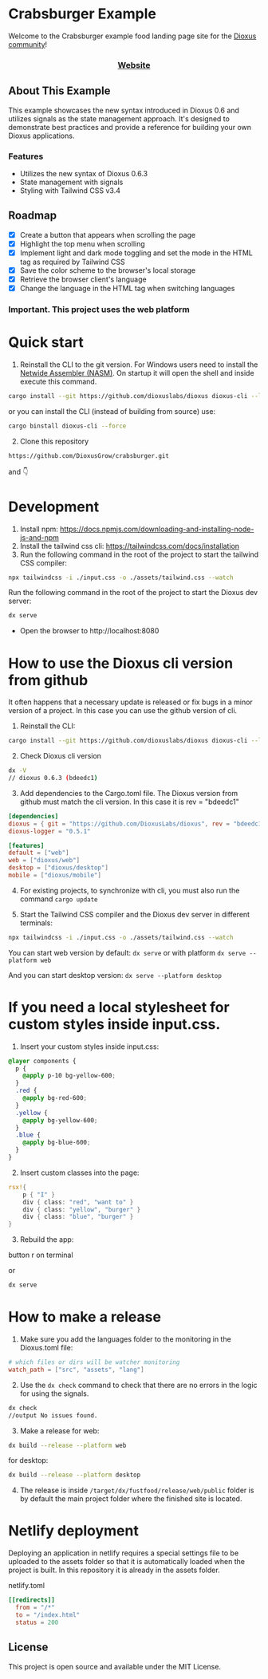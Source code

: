 # Crabsburger Example

Welcome to the Crabsburger example food landing page site for the [Dioxus community](https://dioxuslabs.com/)!

<div align="center">
  <h3>  
    <a href="https://crabsburger.netlify.app/"> Website </a>
  </h3>
</div>

## About This Example

This example showcases the new syntax introduced in Dioxus 0.6 and utilizes signals as the state management approach. It's designed to demonstrate best practices and provide a reference for building your own Dioxus applications.

### Features

- Utilizes the new syntax of Dioxus 0.6.3
- State management with signals
- Styling with Tailwind CSS v3.4

## Roadmap

- [X] Create a button that appears when scrolling the page
- [X] Highlight the top menu when scrolling
- [X] Implement light and dark mode toggling and set the mode in the HTML tag as required by Tailwind CSS
- [X] Save the color scheme to the browser's local storage
- [X] Retrieve the browser client's language
- [X] Change the language in the HTML tag when switching languages

### Important. This project uses the web platform
# Quick start
1. Reinstall the CLI to the git version.
For Windows users need to install the [Netwide Assembler (NASM)](https://www.nasm.us/pub/nasm/releasebuilds/2.16.03/win64/). On startup it will open the shell and inside execute this command.
```bash
cargo install --git https://github.com/dioxuslabs/dioxus dioxus-cli --locked --force
```
or you can install the CLI (instead of building from source) use:

```bash
cargo binstall dioxus-cli --force
```

2. Clone this repository
```bash
https://github.com/DioxusGrow/crabsburger.git
```
and 👇

# Development

1. Install npm: https://docs.npmjs.com/downloading-and-installing-node-js-and-npm
2. Install the tailwind css cli: https://tailwindcss.com/docs/installation
3. Run the following command in the root of the project to start the tailwind CSS compiler:

```bash
npx tailwindcss -i ./input.css -o ./assets/tailwind.css --watch
```

Run the following command in the root of the project to start the Dioxus dev server:

```bash
dx serve
```

- Open the browser to http://localhost:8080

# How to use the Dioxus cli version from github
It often happens that a necessary update is released or fix bugs in a minor version of a project. In this case you can use the github version of cli.

1. Reinstall the CLI:
```bash
cargo install --git https://github.com/dioxuslabs/dioxus dioxus-cli --locked --force
```

2. Check Dioxus cli version
```bash
dx -V
// dioxus 0.6.3 (bdeedc1)
```

3. Add dependencies to the Cargo.toml file. The Dioxus version from github must match the cli version. In this case it is rev = "bdeedc1"

```toml
[dependencies]
dioxus = { git = "https://github.com/DioxusLabs/dioxus", rev = "bdeedc1" features = ["router"] }
dioxus-logger = "0.5.1"

[features]
default = ["web"]
web = ["dioxus/web"]
desktop = ["dioxus/desktop"]
mobile = ["dioxus/mobile"]
```

4. For existing projects, to synchronize with cli, you must also run the command
`cargo update`

5. Start the Tailwind CSS compiler and the Dioxus dev server in different terminals:
```bash
npx tailwindcss -i ./input.css -o ./assets/tailwind.css --watch
```
You can start web version by default:
`dx serve`
or with platform
`dx serve --platform web`

And you can start desktop version:
`dx serve --platform desktop`




# If you need a local stylesheet for custom styles inside input.css.
1. Insert your custom styles inside input.css:
```css
@layer components {
  p {
    @apply p-10 bg-yellow-600;
  }
  .red {
    @apply bg-red-600;
  }
  .yellow {
    @apply bg-yellow-600;
  }
  .blue {
    @apply bg-blue-600;
  }
}
```
2. Insert custom classes into the page:
```rust
rsx!{
    p { "I" }
    div { class: "red", "want to" }
    div { class: "yellow", "burger" }
    div { class: "blue", "burger" }
}
```
3. Rebuild the app:

button r on terminal 

or 

```bash
dx serve
```

# How to make a release

1. Make sure you add the languages folder to the monitoring in the Dioxus.toml file:
```toml
# which files or dirs will be watcher monitoring
watch_path = ["src", "assets", "lang"]
```
2. Use the `dx check` command to check that there are no errors in the logic for using the signals.
```bash
dx check
//output No issues found.
```
3. Make a release for web:
```bash
dx build --release --platform web
```
for desktop:
```bash
dx build --release --platform desktop
```

4. The release is inside `/target/dx/fustfood/release/web/public` folder is by default the main project folder where the finished site is located.

# Netlify deployment

Deploying an application in netlify requires a special settings file to be uploaded to the assets folder so that it is automatically loaded when the project is built. In this repository it is already in the assets folder.

netlify.toml
```toml
[[redirects]]
  from = "/*"
  to = "/index.html"
  status = 200
```

## License

This project is open source and available under the MIT License.
